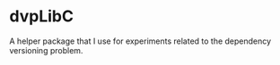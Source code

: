 # dvpLibC
A helper package that I use for experiments related to the dependency versioning problem.
